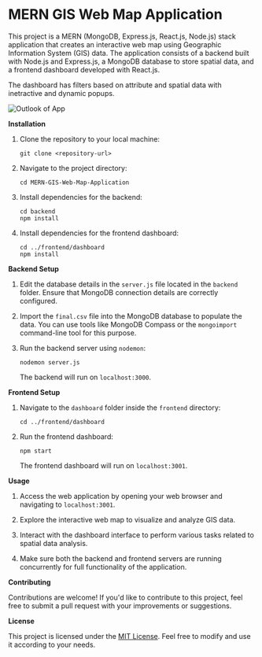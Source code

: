 
# MERN GIS Web Map Application

This project is a MERN (MongoDB, Express.js, React.js, Node.js) stack application that creates an interactive web map using Geographic Information System (GIS) data. The application consists of a backend built with Node.js and Express.js, a MongoDB database to store spatial data, and a frontend dashboard developed with React.js.

The dashboard has filters based on attribute and spatial data with inetractive and dynamic popups.

![Outlook of App](https://github.com/Mseher/MERN-stack-Fitness-App/edit/main/filter_and_popup.jpg)


**Installation**

1. Clone the repository to your local machine:
   ```
   git clone <repository-url>
   ```

2. Navigate to the project directory:
   ```
   cd MERN-GIS-Web-Map-Application
   ```

3. Install dependencies for the backend:
   ```
   cd backend
   npm install
   ```

4. Install dependencies for the frontend dashboard:
   ```
   cd ../frontend/dashboard
   npm install
   ```

**Backend Setup**

1. Edit the database details in the `server.js` file located in the `backend` folder. Ensure that MongoDB connection details are correctly configured.

2. Import the `final.csv` file into the MongoDB database to populate the data. You can use tools like MongoDB Compass or the `mongoimport` command-line tool for this purpose.

3. Run the backend server using `nodemon`:
   ```
   nodemon server.js
   ```
   The backend will run on `localhost:3000`.

**Frontend Setup**

1. Navigate to the `dashboard` folder inside the `frontend` directory:
   ```
   cd ../frontend/dashboard
   ```

2. Run the frontend dashboard:
   ```
   npm start
   ```
   The frontend dashboard will run on `localhost:3001`.

**Usage**

1. Access the web application by opening your web browser and navigating to `localhost:3001`.

2. Explore the interactive web map to visualize and analyze GIS data.

3. Interact with the dashboard interface to perform various tasks related to spatial data analysis.

4. Make sure both the backend and frontend servers are running concurrently for full functionality of the application.

**Contributing**

Contributions are welcome! If you'd like to contribute to this project, feel free to submit a pull request with your improvements or suggestions.

**License**

This project is licensed under the [MIT License](LICENSE). Feel free to modify and use it according to your needs.
